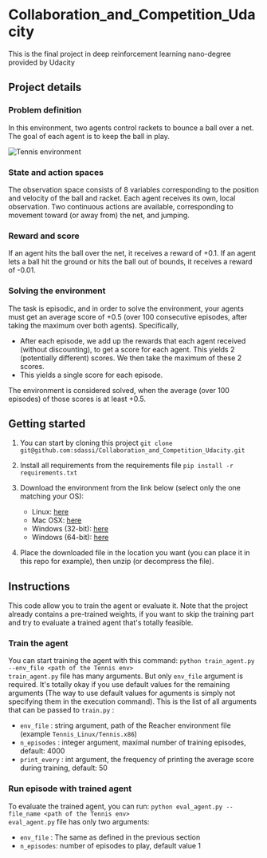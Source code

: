 # Collaboration_and_Competition_Udacity
This is the final project in deep reinforcement learning nano-degree provided by Udacity

## Project details

### Problem definition
In this environment, two agents control rackets to bounce a ball over a net. The goal of each agent is to keep the ball in play.

![Tennis environment](https://video.udacity-data.com/topher/2018/May/5af7955a_tennis/tennis.png)

### State and action spaces
The observation space consists of 8 variables corresponding to the position and velocity of the ball and racket. Each agent receives its own, local observation. Two continuous actions are available, corresponding to movement toward (or away from) the net, and jumping.

### Reward and score
If an agent hits the ball over the net, it receives a reward of +0.1. If an agent lets a ball hit the ground or hits the ball out of bounds, it receives a reward of -0.01.

### Solving the environment
The task is episodic, and in order to solve the environment, your agents must get an average score of +0.5 (over 100 consecutive episodes, after taking the maximum over both agents). Specifically,

- After each episode, we add up the rewards that each agent received (without discounting), to get a score for each agent. This yields 2 (potentially different) scores. We then take the maximum of these 2 scores.
- This yields a single score for each episode.

The environment is considered solved, when the average (over 100 episodes) of those scores is at least +0.5.


## Getting started
1. You can start by cloning this project `git clone git@github.com:sdassi/Collaboration_and_Competition_Udacity.git`
2. Install all requirements from the requirements file `pip install -r requirements.txt`
3. Download the environment from the link below (select only the one matching your OS):
    * Linux: [here](https://s3-us-west-1.amazonaws.com/udacity-drlnd/P3/Tennis/Tennis_Linux.zip)
    * Mac OSX: [here](https://s3-us-west-1.amazonaws.com/udacity-drlnd/P3/Tennis/Tennis.app.zip)
    * Windows (32-bit): [here](https://s3-us-west-1.amazonaws.com/udacity-drlnd/P3/Tennis/Tennis_Windows_x86.zip)
    * Windows (64-bit): [here](https://s3-us-west-1.amazonaws.com/udacity-drlnd/P3/Tennis/Tennis_Windows_x86_64.zip)

4. Place the downloaded file in the location you want (you can place it in this repo for example), then unzip (or decompress the file).

## Instructions
This code allow you to train the agent or evaluate it. Note that the project already contains a pre-trained weights, if you want to skip the training part and try to evaluate a trained agent that's totally feasible.

### Train the agent
You can start training the agent with this command: `python train_agent.py --env_file <path of the Tennis env>` <br>
`train_agent.py` file has many arguments. But only `env_file` argument is required. It's totally okay if you use default values for the remaining arguments (The way to use default values for aguments is simply not specifying them in the execution command). This is the list of all arguments that can be passed to `train.py` :
- `env_file` : string argument, path of the Reacher environment file (example `Tennis_Linux/Tennis.x86`) 
- `n_episodes` : integer argument, maximal number of training episodes, default: 4000
- `print_every` : int argument, the frequency of printing the average score during training, default: 50

### Run episode with trained agent
To evaluate the trained agent, you can run: `python eval_agent.py --file_name <path of the Tennis env>` <br>
`eval_agent.py` file has only two arguments:
- `env_file` : The same as defined in the previous section
- `n_episodes`: number of episodes to play, default value 1